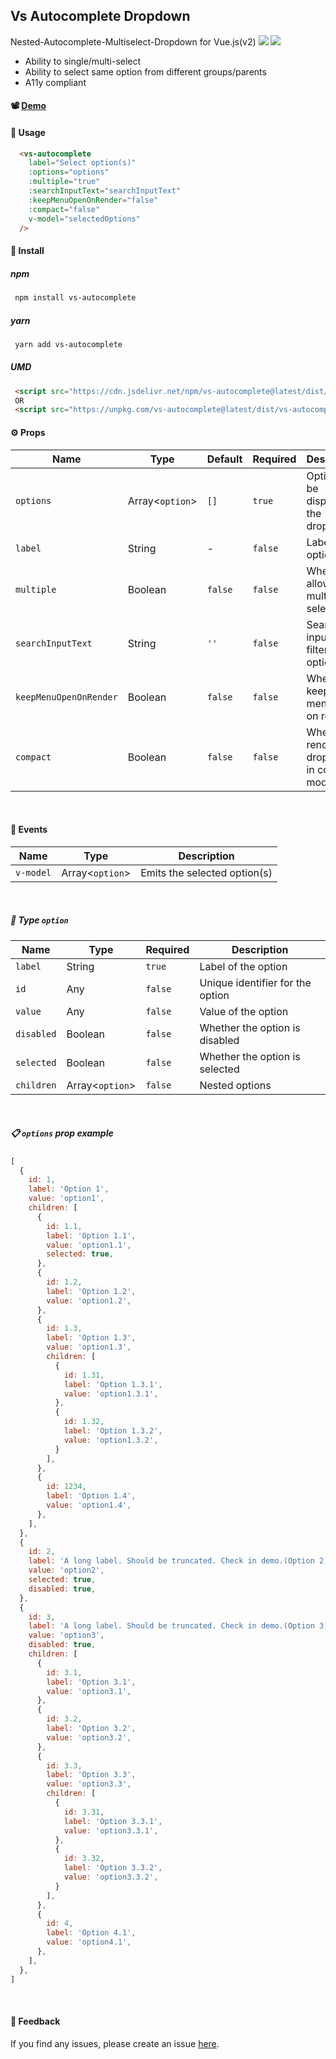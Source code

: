 ## Vs Autocomplete Dropdown

Nested-Autocomplete-Multiselect-Dropdown for Vue.js(v2)
<img src="https://img.shields.io/npm/dt/vs-autocomplete" /> <img src="https://img.shields.io/jsdelivr/npm/hy/vs-autocomplete" />

- Ability to single/multi-select
- Ability to select same option from different groups/parents
- A11y compliant

#### :film_projector: [Demo](https://codesandbox.io/s/vs-autocomplete-9zfyf1?file=/src/App.vue)

#### :rocket: Usage

```html
  <vs-autocomplete
    label="Select option(s)"
    :options="options"
    :multiple="true"
    :searchInputText="searchInputText"
    :keepMenuOpenOnRender="false"
    :compact="false"
    v-model="selectedOptions"
  />
```

#### :paperclip: Install

##### npm
```bash
 npm install vs-autocomplete
```
##### yarn
```bash
 yarn add vs-autocomplete
```

##### UMD

```html
 <script src="https://cdn.jsdelivr.net/npm/vs-autocomplete@latest/dist/vs-autocomplete.umd.min.js"></script>
 OR
 <script src="https://unpkg.com/vs-autocomplete@latest/dist/vs-autocomplete.umd.js"></script>
```

#### :gear: Props

| Name | Type | Default | Required | Description |
| --- | --- | --- | --- | --- |
| `options` | Array<`option`> | `[]` | `true` | Options to be displayed in the dropdown |
| `label` | String | - | `false` | Label of the option |
| `multiple` | Boolean | `false` | `false` | Whether to allow multiple selection |
| `searchInputText` | String | `''` | `false` | Search input text to filter options |
| `keepMenuOpenOnRender` | Boolean | `false` | `false` | Whether to keep the menu open on render |
| `compact` | Boolean | `false` | `false` | Whether to render the dropdown in compact mode |
<br>

#### :link: Events

| Name | Type | Description |
| --- | --- | --- |
|`v-model` | Array<`option`> |  Emits the selected option(s) |

<br>

##### :nut_and_bolt: Type `option`
| Name | Type | Required | Description |
| --- | --- | --- | --- |
| `label` | String | `true` | Label of the option |
| `id` | Any | `false` | Unique identifier for the option |
| `value` | Any | `false` | Value of the option |
| `disabled` | Boolean | `false` | Whether the option is disabled |
| `selected` | Boolean | `false` | Whether the option is selected |
| `children` | Array<`option`> | `false` | Nested options |

<br>

##### :clipboard: `options` prop example
```js
[
  {
    id: 1,
    label: 'Option 1',
    value: 'option1',
    children: [
      {
        id: 1.1,
        label: 'Option 1.1',
        value: 'option1.1',
        selected: true,
      },
      {
        id: 1.2,
        label: 'Option 1.2',
        value: 'option1.2',
      },
      {
        id: 1.3,
        label: 'Option 1.3',
        value: 'option1.3',
        children: [
          {
            id: 1.31,
            label: 'Option 1.3.1',
            value: 'option1.3.1',
          },
          {
            id: 1.32,
            label: 'Option 1.3.2',
            value: 'option1.3.2',
          }
        ],
      },
      {
        id: 1234,
        label: 'Option 1.4',
        value: 'option1.4',
      },
    ],
  },
  {
    id: 2,
    label: 'A long label. Should be truncated. Check in demo.(Option 2)',
    value: 'option2',
    selected: true,
    disabled: true,
  },
  {
    id: 3,
    label: 'A long label. Should be truncated. Check in demo.(Option 3)',
    value: 'option3',
    disabled: true,
    children: [
      {
        id: 3.1,
        label: 'Option 3.1',
        value: 'option3.1',
      },
      {
        id: 3.2,
        label: 'Option 3.2',
        value: 'option3.2',
      },
      {
        id: 3.3,
        label: 'Option 3.3',
        value: 'option3.3',
        children: [
          {
            id: 3.31,
            label: 'Option 3.3.1',
            value: 'option3.3.1',
          },
          {
            id: 3.32,
            label: 'Option 3.3.2',
            value: 'option3.3.2',
          }
        ],
      },
      {
        id: 4,
        label: 'Option 4.1',
        value: 'option4.1',
      },
    ],
  },
]
```
<br>

#### :bug: Feedback
If you find any issues, please create an issue [here](https://github.com/sureshUngarala/vue-components/issues/new).